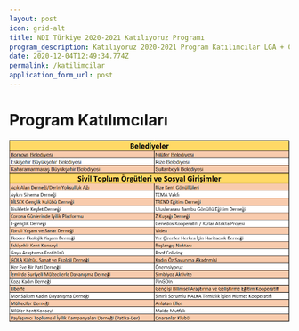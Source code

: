 ```yaml
---
layout: post
icon: grid-alt
title: NDI Türkiye 2020-2021 Katılıyoruz Programı
program_description: Katılıyoruz 2020-2021 Program Katılımcılar LGA + CSO + SE
date: 2020-12-04T12:49:34.774Z
permalink: /katilimcilar
application_form_url: post
---
```





# **Program Katılımcıları**



![](/assets/uploads/web-katilimcilar.emf.png)